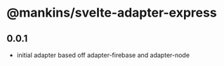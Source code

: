 # @mankins/svelte-adapter-express

## 0.0.1

- initial adapter based off adapter-firebase and adapter-node


